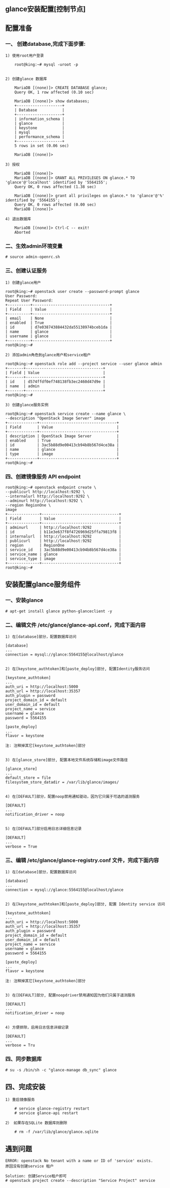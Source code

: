 ## glance安装配置[控制节点]


## 配置准备

### 一、 创建database,完成下面步骤:

    1) 使用root用户登录

        root@king:~# mysql -uroot -p


    2) 创建glance 数据库

        MariaDB [(none)]> CREATE DATABASE glance;
        Query OK, 1 row affected (0.10 sec)

        MariaDB [(none)]> show databases;
        +--------------------+
        | Database           |
        +--------------------+
        | information_schema |
        | glance             |
        | keystone           |
        | mysql              |
        | performance_schema |
        +--------------------+
        5 rows in set (0.06 sec)

        MariaDB [(none)]>

    3) 授权

        MariaDB [(none)]>
        MariaDB [(none)]> GRANT ALL PRIVILEGES ON glance.* TO 'glance'@'localhost' identified by '5564155';
        Query OK, 0 rows affected (1.38 sec)

        MariaDB [(none)]> grant all privileges on glance.* to 'glance'@'%' identified by '5564155';
        Query OK, 0 rows affected (0.00 sec)
        MariaDB [(none)]>

    4) 退出数据库

        MariaDB [(none)]> Ctrl-C -- exit!
        Aborted


### 二、生效admin环境变量

    # source admin-openrc.sh


### 三、创建认证服务

    1) 创建glance用户

    root@king:~# openstack user create --password-prompt glance
    User Password:
    Repeat User Password:
    +----------+----------------------------------+
    | Field    | Value                            |
    +----------+----------------------------------+
    | email    | None                             |
    | enabled  | True                             |
    | id       | d7e038743884432da55138974bceb1da |
    | name     | glance                           |
    | username | glance                           |
    +----------+----------------------------------+
    root@king:~#

    2) 添加admin角色到glance用户和service租户

    root@king:~# openstack role add --project service --user glance admin
    +-------+----------------------------------+
    | Field | Value                            |
    +-------+----------------------------------+
    | id    | d574ffdf0ef748138fb3ec2460d47d9e |
    | name  | admin                            |
    +-------+----------------------------------+
    root@king:~#

    3) 创建glance服务实例

    root@king:~# openstack service create --name glance \
    --description "OpenStack Image Server" image
    +-------------+----------------------------------+
    | Field       | Value                            |
    +-------------+----------------------------------+
    | description | OpenStack Image Server           |
    | enabled     | True                             |
    | id          | 3ac5b88d9e00413cb94b8b567d4ce38a |
    | name        | glance                           |
    | type        | image                            |
    +-------------+----------------------------------+
    root@king:~#


### 四、创建镜像服务 API endpoint

    root@king:~# openstack endpoint create \
    --publicurl http://localhost:9292 \
    --internalurl http://localhost:9292 \
    --adminurl http://localhost:9292 \
    --region RegionOne \
    image
    +--------------+----------------------------------+
    | Field        | Value                            |
    +--------------+----------------------------------+
    | adminurl     | http://localhost:9292            |
    | id           | b11e3e637f8f4726969d25ffa79813f8 |
    | internalurl  | http://localhost:9292            |
    | publicurl    | http://localhost:9292            |
    | region       | RegionOne                        |
    | service_id   | 3ac5b88d9e00413cb94b8b567d4ce38a |
    | service_name | glance                           |
    | service_type | image                            |
    +--------------+----------------------------------+
    root@king:~#


## 安装配置glance服务组件

### 一、安装glance

    # apt-get install glance python-glanceclient -y


### 二、编辑文件 /etc/glance/glance-api.conf，完成下面内容

    1) 在[database]部分，配置数据库访问

    [database]
    ...
    connection = mysql://glance:5564155@localhost/glance


    2) 在[keystone_authtoken]和[paste_deploy]部分, 配置Identity服务访问

    [keystone_authtoken]
    ...
    auth_uri = http://localhost:5000
    auth_url = http://localhost:35357
    auth_plugin = password
    project_domain_id = default
    user_domain_id = default
    project_name = service
    username = glance
    password = 5564155

    [paste_deploy]
    ...
    flavor = keystone

    注: 注释掉其它[keystone_authtoken]部分


    3) 在[glance_store]部分, 配置本地文件系统存储和image文件路径

    [glance_store]
    ...
    default_store = file
    filesystem_store_datadir = /var/lib/glance/images/


    4) 在[DEFAULT]部分，配置noop禁用通知驱动，因为它只属于可选的遥测服务

    [DEFAULT]
    ...
    notification_driver = noop


    5) 在[DEFAULT]部分启用日志详细信息记录

    [DEFAULT]
    ...
    verbose = True


### 三、编辑 /etc/glance/glance-registry.conf 文件，完成下面内容


    1) 在[database]部分，配置数据库访问

    [database]
    ...
    connection = mysql://glance:5564155@localhost/glance


    2) 在[keystone_authtoken]和[paste_deploy]部分, 配置 Identity service 访问

    [keystone_authtoken]
    ...
    auth_uri = http://localhost:5000
    auth_url = http://localhost:35357
    auth_plugin = password
    project_domain_id = default
    user_domain_id = default
    project_name = service
    username = glance
    password = 5564155

    [paste_deploy]
    ...
    flavor = keystone

    注: 注释掉其它[keystone_authtoken]部分


    3) 在[DEFAULT]部分, 配置noopdriver禁用通知因为他们只属于遥测服务

    [DEFAULT]
    ...
    notification_driver = noop


    4) 方便排除，启用日志信息详细记录

    [DEFAULT]
    ...
    verbose = Tru

### 四、同步数据库

    # su -s /bin/sh -c "glance-manage db_sync" glance


## 四、完成安装

    1) 重启镜像服务

        # service glance-registry restart
        # service glance-api restart

    2） 如果存在SQLite 数据库则删除

        # rm -f /var/lib/glance/glance.sqlite

## 遇到问题

    ERROR: openstack No tenant with a name or ID of 'service' exists.
    原因没有创建service 租户

    Solution: 创建Service租户即可
    # openstack project create --description "Service Project" service

